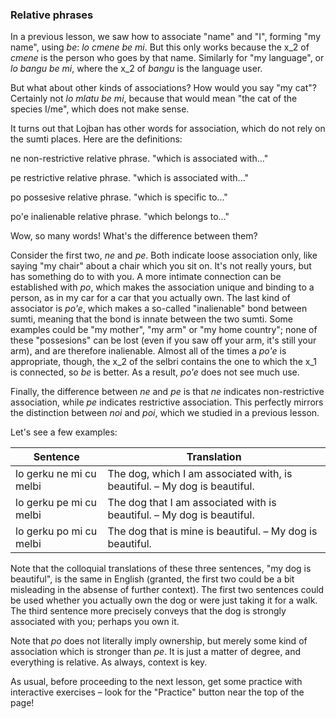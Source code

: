 ### Relative phrases

In a previous lesson, we saw how to associate "name" and "I", forming "my name", using _be_: _lo cmene be mi_.
But this only works because the x_2 of _cmene_ is the person who goes by that name.
Similarly for "my language", or _lo bangu be mi_, where the x_2 of _bangu_ is the language user.

But what about other kinds of associations?
How would you say "my cat"?
Certainly not _lo mlatu be mi_, because that would mean "the cat of the species I/me", which does not make sense.

It turns out that Lojban has other words for association, which do not rely on the sumti places.
Here are the definitions:

<span class="definition-head">ne</span> non-restrictive relative phrase. "which is associated with..."

<span class="definition-head">pe</span> restrictive relative phrase. "which is associated with..."

<span class="definition-head">po</span> possesive relative phrase. "which is specific to..."

<span class="definition-head">po'e</span> inalienable relative phrase. "which belongs to..."

Wow, so many words!
What's the difference between them?

<!--Let's concentrate on the first two, _ne_ and _pe_.-->
Consider the first two, _ne_ and _pe_.
Both indicate loose association only, like saying "my chair" about a chair which you sit on.
It's not really yours, but has something do to with you.
A more intimate connection can be established with _po_, which makes the association unique and binding to a person, as in my car for a car that you actually own.
The last kind of associator is _po'e_, which makes a so-called "inalienable" bond between sumti, meaning that the bond is innate between the two sumti.
Some examples could be "my mother", "my arm" or "my home country"; none of these "possesions" can be lost (even if you saw off your arm, it's still your arm), and are therefore inalienable.
Almost all of the times a _po'e_ is appropriate, though, the x_2 of the selbri contains the one to which the x_1 is connected, so _be_ is better.
As a result, _po'e_ does not see much use.

Finally, the difference between _ne_ and _pe_ is that _ne_ indicates non-restrictive association, while _pe_ indicates restrictive association.
This perfectly mirrors the distinction between _noi_ and _poi_, which we studied in a previous lesson.

Let's see a few examples:

|Sentence|Translation|
|--------|-----------|
|lo gerku ne mi cu melbi|<span class="spoiler-answer">The dog, which I am associated with, is beautiful. &ndash; My dog is beautiful.</span>|
|lo gerku pe mi cu melbi|<span class="spoiler-answer">The dog that I am associated with is beautiful. &ndash; My dog is beautiful.</span>|
|lo gerku po mi cu melbi|<span class="spoiler-answer">The dog that is mine is beautiful. &ndash; My dog is beautiful.</span>|

Note that the colloquial translations of these three sentences, "my dog is beautiful", is the same in English (granted, the first two could be a bit misleading in the absense of further context).
The first two sentences could be used whether you actually own the dog or were just taking it for a walk.
The third sentence more precisely conveys that the dog is strongly associated with you; perhaps you own it.

Note that _po_ does not literally imply ownership, but merely some kind of association which is stronger than _pe_.
It is just a matter of degree, and everything is relative.
As always, context is key.

As usual, before proceeding to the next lesson, get some practice with interactive exercises &ndash; look for the "Practice" button near the top of the page!
